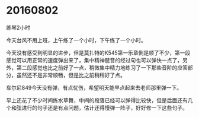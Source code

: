 # 20160802

练琴2小时

今天台风不用上班，上午练了一个小时，下午练了一个小时。

今天没有感受到明显的进步，但是莫扎特的K545第一乐章倒是顺了不少，第一段感觉可以用正常的速度弹出来了，集中精神琶音的经过句也可以弹快一点了，另外，第二段感觉也比之前好了一点，稍微集中精力地练习了一下那些音阶的应答部分，虽然还不是非常顺畅，但是比之前稍稍好了点。

车尔尼849今天没有弹，有点忧伤，希望明天能早点起来去老师那里弹一下。

早上还花了不少时间练水草舞，中间的段落已经可以弹得比较快，但是后面还有几个和弦进行的句子还是有点问题，估计还得慢弹一阵子，好好修一下这些句子。
